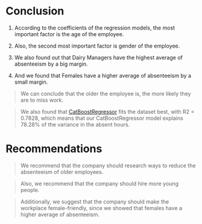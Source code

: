 # Conclusion

1. According to the coefficients of the regression models, the most important factor is the age of the employee.
2. Also, the second most important factor is gender of the employee. 

3. We also found out that Dairy Managers have the highest average of absenteeism by a big margin.
4. And we found that Females have a higher average of absenteeism by a small margin.


> We can conclude that the older the employee is, the more likely they are to miss work.


> We also found that [CatBoostRegressor](https://catboost.ai/en/docs/) fits the dataset best, with R2 = 0.7828, which means that our CatBoostRegressor model explains 78.28% of the variance in the absent hours.

# Recommendations

> We recommend that the company should research ways to reduce the absenteeism of older employees.

> Also, we recommend that the company should hire more young people.

> Additionally, we suggest that the company should make the workplace female-friendly, since we showed that females have a higher average of absenteeism.
